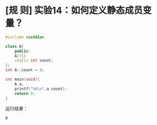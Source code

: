 # [规 则] 实验14：如何定义静态成员变量？

```cpp
#include <cstdio>

class A{
    public:
    A(){}
    static int count;
};
int A::count = 0;

int main(void){
    A a;
    printf("%d\n",a.count);
    return 0;
}
```

运行结果：

```
0
```